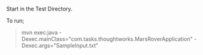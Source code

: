 Start in the Test Directory.

To run;
> mvn exec:java -Dexec.mainClass="com.tasks.thoughtworks.MarsRoverApplication" -Dexec.args="SampleInput.txt"
